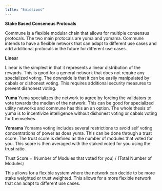 ```yaml
---
title: "Emissions"
---
```

**Stake Based Conseneus Protocals**

Commune is a flexible modular chain that allows for multiple consensus protocals. The two main protocals are yuma and yomama. Commune intends to have a flexible network that can adapt to different use cases and add additional protocals in the future for different use cases.

**Linear**

Linear is the simplest in that it represents a linear distribution of the rewards. This is good for a general network that does not require any specialized voting. The downside is that it can be easily manipulated by cabals or dishonest voting. This requires additional security measures to prevent dishonest voting.

**Yuma**
Yuma specializes the network to agree by forcing the validators to vote towards the median of the network. This can be good for specialized utility networks and commune has this an an option. The whole thesis of yuma is to incentivize intelligence without dishonest voting or cabals voting for themselves. 

**Yomama**
Yomama voting includes several restrictions to avoid self voting concentrations of power as does yuma. This can be done through a trust score. The trust score is defined as the number of modules that voted for you. This score is then averaged with the staked voted for you using the trust ratio. 

Trust Score = (Number of Modules that voted for you) / (Total Number of Modules)

This allows for a flexible system where the network can decide to be more stake weighted or trust weighted. This allows for a more flexible network that can adapt to different use cases.

